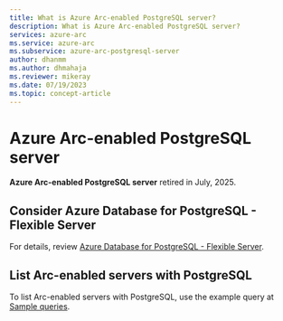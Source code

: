 ```yaml
---
title: What is Azure Arc-enabled PostgreSQL server?
description: What is Azure Arc-enabled PostgreSQL server?
services: azure-arc
ms.service: azure-arc
ms.subservice: azure-arc-postgresql-server
author: dhanmm
ms.author: dhmahaja
ms.reviewer: mikeray
ms.date: 07/19/2023
ms.topic: concept-article
---
```


# Azure Arc-enabled PostgreSQL server

**Azure Arc-enabled PostgreSQL server** retired in July, 2025.

## Consider Azure Database for PostgreSQL - Flexible Server

For details, review [Azure Database for PostgreSQL - Flexible Server](/azure/postgresql/flexible-server/overview).

## List Arc-enabled servers with PostgreSQL

To list Arc-enabled servers with PostgreSQL, use the example query at [Sample queries](../servers/resource-graph-samples.md#list-arc-enabled-servers-with-sql-server-postgresql-or-mysql-installed).
